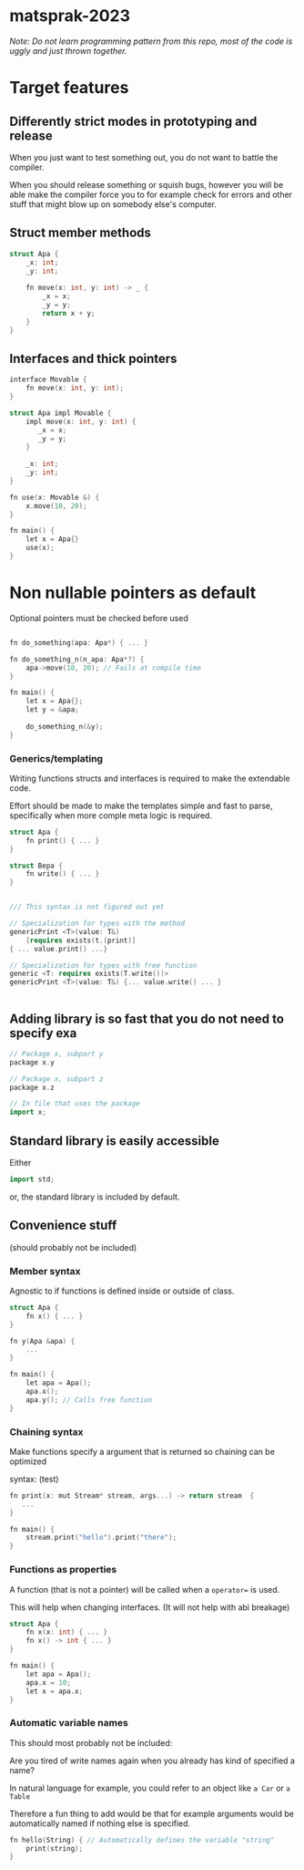 # matsprak-2023


*Note: Do not learn programming pattern from this repo, most of the code is uggly and just thrown together.*

# Target features

## Differently strict modes in prototyping and release

When you just want to test something out, you do not want to battle the compiler.

When you should release something or squish bugs, however you will be able make the
compiler force you to for example check for errors and other stuff that might blow
up on somebody else's computer.


## Struct member methods
```cpp
struct Apa {
    _x: int;
    _y: int;
    
    fn move(x: int, y: int) -> _ {
        _x = x;
        _y = y;
        return x + y;
    }
}
```


## Interfaces and thick pointers

```cpp
interface Movable {
    fn move(x: int, y: int);
}

struct Apa impl Movable {
    impl move(x: int, y: int) {
       _x = x;
       _y = y;
    }
    
    _x: int;
    _y: int;
}

fn use(x: Movable &) {
    x.move(10, 20);
}

fn main() {
    let x = Apa{}
    use(x);
}
```


# Non nullable pointers as default

Optional pointers must be checked before used

```cpp

fn do_something(apa: Apa*) { ... }

fn do_something_n(n_apa: Apa*?) {
    apa->move(10, 20); // Fails at compile time
}

fn main() {
    let x = Apa{};
    let y = &apa;
    
    do_something_n(&y);
}
```


### Generics/templating

Writing functions structs and interfaces is required to make the extendable code.

Effort should be made to make the templates simple and fast to parse,
specifically when more comple meta logic is required.

```cpp
struct Apa {
    fn print() { ... }
}

struct Bepa {
    fn write() { ... }
}


/// This syntax is not figured out yet

// Specialization for types with the method
genericPrint <T>(value: T&)
    [requires exists(t.(print)]
{ ... value.print() ...}

// Specialization for types with free function
generic <T: requires exists(T.write())>
genericPrint <T>(value: T&) {... value.write() ... }



```

## Adding library is so fast that you do not need to specify exa

```cpp
// Package x, subpart y
package x.y

// Package x, subpart z
package x.z

// In file that uses the package
import x;


```

## Standard library is easily accessible

Either
```cpp
import std;
```

or, the standard library is included by default.



## Convenience stuff
(should probably not be included)

### Member syntax
Agnostic to if functions is defined inside or outside of class.

```cpp
struct Apa {
    fn x() { ... }
}

fn y(Apa &apa) {
    ...
}

fn main() {
    let apa = Apa();
    apa.x();
    apa.y(); // Calls free function
}
```

### Chaining syntax
Make functions specify a argument that is returned so chaining can be optimized

syntax: (test)
```cpp
fn print(x: mut Stream* stream, args...) -> return stream  {
   ...
}

fn main() {
    stream.print("hello").print("there");
}
```


### Functions as properties

A function (that is not a pointer) will be called when a `operator=` is used.

This will help when changing interfaces. (It will not help with abi breakage)

```cpp
struct Apa {
    fn x(x: int) { ... }
    fn x() -> int { ... }
}

fn main() {
    let apa = Apa();
    apa.x = 10;
    let x = apa.x;
}
```

### Automatic variable names

This should most probably not be included:

Are you tired of write names again when you already has kind of specified a name?

In natural language for example, you could refer to an object like `a Car` 
or `a Table`

Therefore a fun thing to add would be that for example arguments would be automatically
named if nothing else is specified.

```cpp
fn hello(String) { // Automatically defines the variable "string"
    print(string);
}
```

